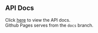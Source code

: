 ## API Docs

Click [here](https://bcanseco.github.io/common-bot-library/) to view the API docs.  
Github Pages serves from the `docs` branch.
